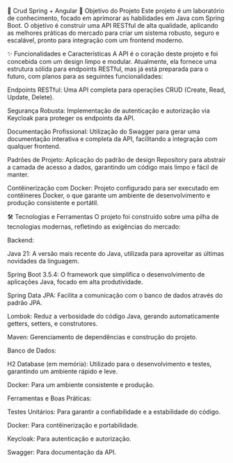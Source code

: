 🚀 Crud Spring + Angular
🎯 Objetivo do Projeto
Este projeto é um laboratório de conhecimento, focado em aprimorar as habilidades em Java com Spring Boot. O objetivo é construir uma API RESTful de alta qualidade, aplicando as melhores práticas do mercado para criar um sistema robusto, seguro e escalável, pronto para integração com um frontend moderno.

✨ Funcionalidades e Características
A API é o coração deste projeto e foi concebida com um design limpo e modular. Atualmente, ela fornece uma estrutura sólida para endpoints RESTful, mas já está preparada para o futuro, com planos para as seguintes funcionalidades:

Endpoints RESTful: Uma API completa para operações CRUD (Create, Read, Update, Delete).

Segurança Robusta: Implementação de autenticação e autorização via Keycloak para proteger os endpoints da API.

Documentação Profissional: Utilização do Swagger para gerar uma documentação interativa e completa da API, facilitando a integração com qualquer frontend.

Padrões de Projeto: Aplicação do padrão de design Repository para abstrair a camada de acesso a dados, garantindo um código mais limpo e fácil de manter.

Contêinerização com Docker: Projeto configurado para ser executado em contêineres Docker, o que garante um ambiente de desenvolvimento e produção consistente e portátil.

🛠️ Tecnologias e Ferramentas
O projeto foi construído sobre uma pilha de tecnologias modernas, refletindo as exigências do mercado:

Backend:

Java 21: A versão mais recente do Java, utilizada para aproveitar as últimas novidades da linguagem.

Spring Boot 3.5.4: O framework que simplifica o desenvolvimento de aplicações Java, focado em alta produtividade.

Spring Data JPA: Facilita a comunicação com o banco de dados através do padrão JPA.

Lombok: Reduz a verbosidade do código Java, gerando automaticamente getters, setters, e construtores.

Maven: Gerenciamento de dependências e construção do projeto.

Banco de Dados:

H2 Database (em memória): Utilizado para o desenvolvimento e testes, garantindo um ambiente rápido e leve.

Docker: Para um ambiente consistente e produção.

Ferramentas e Boas Práticas:

Testes Unitários: Para garantir a confiabilidade e a estabilidade do código.

Docker: Para contêinerização e portabilidade.

Keycloak: Para autenticação e autorização.

Swagger: Para documentação da API.
